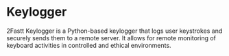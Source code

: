 # Keylogger
2Fastt Keylogger is a Python-based keylogger that logs user keystrokes and securely sends them to a remote server. It allows for remote monitoring of keyboard activities in controlled and ethical environments.

